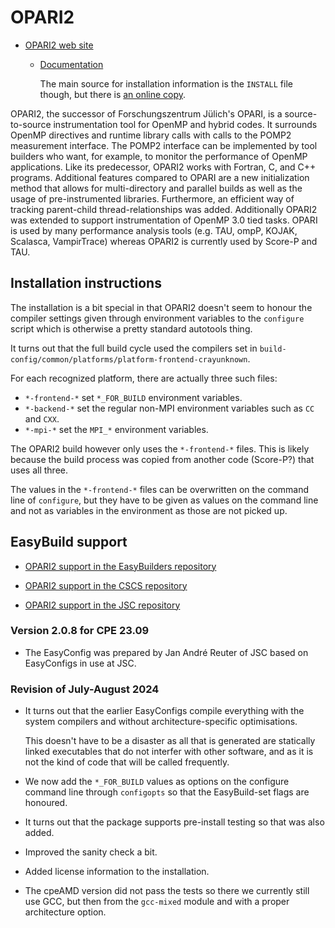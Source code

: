 # OPARI2

-   [OPARI2 web site](https://www.vi-hps.org/tools/opari2.html)

    -   [Documentation](https://perftools.pages.jsc.fz-juelich.de/cicd/opari2/tags/latest/html/)
    
        The main source for installation information is the `INSTALL` file though, 
        but there is
        [an online copy](https://perftools.pages.jsc.fz-juelich.de/cicd/opari2/tags/latest/html/installationfile.html).
        


OPARI2, the successor of Forschungszentrum Jülich's OPARI, is a source-to-source 
instrumentation tool for OpenMP and hybrid codes. It surrounds OpenMP directives 
and runtime library calls with calls to the POMP2 measurement interface. 
The POMP2 interface can be implemented by tool builders who want, for example, 
to monitor the performance of OpenMP applications. Like its predecessor, 
OPARI2 works with Fortran, C, and C++ programs. Additional features compared to 
OPARI are a new initialization method that allows for multi-directory and parallel 
builds as well as the usage of pre-instrumented libraries. Furthermore, an efficient 
way of tracking parent-child thread-relationships was added. Additionally OPARI2 was 
extended to support instrumentation of OpenMP 3.0 tied tasks. OPARI is used by many 
performance analysis tools (e.g. TAU, ompP, KOJAK, Scalasca, VampirTrace) whereas 
OPARI2 is currently used by Score-P and TAU.


## Installation instructions

The installation is a bit special in that OPARI2 doesn't seem to honour the compiler
settings given through environment variables to the `configure` script which is otherwise
a pretty standard autotools thing.

It turns out that the full build cycle used the compilers set in
`build-config/common/platforms/platform-frontend-crayunknown`.

For each recognized platform, there are actually three such files:

-   `*-frontend-*` set `*_FOR_BUILD` environment variables.
-   `*-backend-*` set the regular non-MPI environment variables such as `CC` and `CXX`.
-   `*-mpi-*` set the `MPI_*` environment variables.

The OPARI2 build however only uses the `*-frontend-*` files. This is likely because 
the build process was copied from another code (Score-P?) that uses all three.

The values in the `*-frontend-*` files can be overwritten on the command line of `configure`, 
but they have to be given as values on the command line and not as variables in the 
environment as those are not picked up.


## EasyBuild support

-   [OPARI2 support in the EasyBuilders repository](https://github.com/easybuilders/easybuild-easyconfigs/tree/develop/easybuild/easyconfigs/o/OPARI2)

-   [OPARI2 support in the CSCS repository](https://github.com/easybuilders/CSCS/tree/master/easybuild/easyconfigs/o/OPARI2)

-   [OPARI2 support in the JSC repository](https://github.com/easybuilders/JSC/tree/2024/Golden_Repo/o/OPARI2)


### Version 2.0.8 for CPE 23.09

-   The EasyConfig was prepared by Jan André Reuter of JSC based on EasyConfigs in use
    at JSC.


### Revision of July-August 2024

-   It turns out that the earlier EasyConfigs compile everything with the system compilers
    and without architecture-specific optimisations.
    
    This doesn't have to be a disaster as all that is generated are statically linked
    executables that do not interfer with other software, and as it is not the kind of code
    that will be called frequently.
    
-   We now add the `*_FOR_BUILD` values as options on the configure command line through
    `configopts` so that the EasyBuild-set flags are honoured.
    
-   It turns out that the package supports pre-install testing so that was also added.
    
-   Improved the sanity check a bit.

-   Added license information to the installation.

-   The cpeAMD version did not pass the tests so there we currently still use GCC, 
    but then from the `gcc-mixed` module and with a proper architecture option.
    
